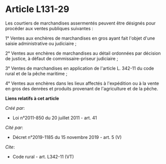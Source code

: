 # Article L131-29

Les courtiers de marchandises assermentés peuvent être désignés pour procéder aux ventes publiques suivantes : 

1° Ventes aux enchères de marchandises en gros ayant fait l'objet d'une saisie administrative ou judiciaire ; 

2° Ventes aux enchères de marchandises au détail ordonnées par décision de justice, à défaut de commissaire-priseur
judiciaire ; 

3° Ventes de marchandises en application de l'article L. 342-11 du code rural et de la pêche maritime ; 

4° Ventes aux enchères dans les lieux affectés à l'expédition ou à la vente en gros des denrées et produits provenant de
l'agriculture et de la pêche.

**Liens relatifs à cet article**

_Créé par_:

  - Loi n°2011-850 du 20 juillet 2011 - art. 41

_Cité par_:

  - Décret n°2019-1185 du 15 novembre 2019 - art. 5 (V)

_Cite_:

  - Code rural - art. L342-11 (VT)
